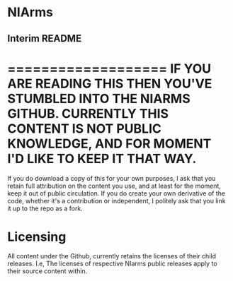 # NIArms

Interim README
------------
===================
IF YOU ARE READING THIS THEN YOU'VE STUMBLED INTO THE NIARMS GITHUB.
CURRENTLY THIS CONTENT IS NOT PUBLIC KNOWLEDGE, AND FOR MOMENT I'D LIKE TO KEEP IT THAT WAY.
===================


If you do download a copy of this for your own purposes, I ask that you retain full attribution on the content you use, and at least for the moment, keep it out of public circulation. If you do create your own derivative of the code, whether it's a contribution or independent, I politely ask that you link it up to the repo as a fork.

Licensing
==========
All content under the Github, currently retains the licenses of their child releases. I.e, The licenses of respective NIarms public releases apply to their source content within.










